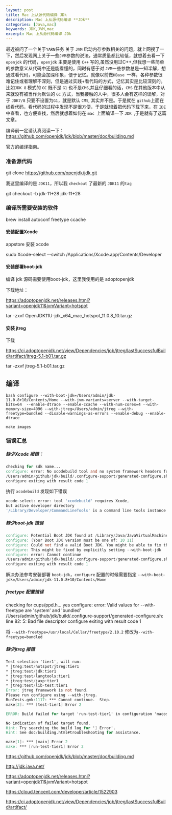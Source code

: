 ```yaml
---
layout: post
title: Mac 上从源代码编译 JDk
description: Mac 上从源代码编译 **JDk**
categories: [Java,mac]
keywords: JDK,JVM,mac
excerpt: Mac 上从源代码编译 JDk
---
```


最近被问了一个关于`YARN`任务 关于 `JVM` 启动内存参数相关的问题，就上网搜了一下，然后发现网上关于一些`JVM`参数的说法，通常质量都比较低，就想着去看一下 `openjdk` 的代码，`openjdk` 主要是使用 `C++` 写的,虽然没用过C++,但我想一些简单的参数意义从代码中还是能看懂的，同时有感于对 `JVM`一些参数总是一知半解，想通过看代码，可能会加深印象，便于记忆。就像以前做`HBase `一样，各种参数很难记住或者理解不深刻，但是通过实践+看代码的方式，记忆其实是比较深刻的。比如`JDK 8` 模式的 `GC` 既不是 `G1` 也不是`CMS`,并且仔细看的话，`CMS` 在其他版本中从来就没有被当作为默认的 `GC` 方式，当我接触的人中，很多人会有这样的误解，对于 `JDK7/8` 只要不设置为`G1`，就是默认 `CMS`, 其实并不是。于是就在 `github`上面在线看代码，看代码的过程中发现不是很方便，于是就想着把代码下载下来，在 `IDE`中查看，也方便查找，然后就想着如何在 `mac `上面编译一下 `JDK `,于是就有了这篇文章。

编译前一定请认真阅读一下：https://github.com/openjdk/jdk/blob/master/doc/building.md

官方的编译指南。



### 准备源代码

git clone https://github.com/openjdk/jdk.git

我这里编译的是 `JDK11`，所以我  `checkout` 了最新的 `JDK11` 的`tag `

git checkout -b jdk-11+28 jdk-11+28

### 编译所需要安装的软件

brew install autoconf freetype ccache



#### 安装配置Xcode

appstore  安装 xcode

sudo Xcode-select --switch /Applications/Xcode.app/Contents/Developer



#### 安装部署boot-jdk

编译 jdk 源码需要使用boot-jdk，这里我使用的是 adoptopenjdk

下载地址：

https://adoptopenjdk.net/releases.html?variant=openjdk11&jvmVariant=hotspot



tar -zxvf OpenJDK11U-jdk_x64_mac_hotspot_11.0.8_10.tar.gz



#### 安装 jtreg

下载

https://ci.adoptopenjdk.net/view/Dependencies/job/jtreg/lastSuccessfulBuild/artifact/jtreg-5.1-b01.tar.gz



tar -zxvf jtreg-5.1-b01.tar.gz



## 编译





```shell
bash configure --with-boot-jdk=/Users/admin/jdk-11.0.8+10/Contents/Home --with-jvm-variants=server --with-target-bits=64  --enable-dtrace --enable-ccache --with-num-cores=4 --with-memory-size=4096 --with-jtreg=/Users/admin/jtreg --with-freetype=bundled --disable-warnings-as-errors --enable-debug --enable-dtrace
```



```shell
make images
```



### 错误汇总



##### 缺少Xcode 报错：

```verilog
checking for sdk name...
configure: error: No xcodebuild tool and no system framework headers found, use --with-sysroot or --with-sdk-name to provide a path to a valid SDK
/Users/admin/github/jdk/build/.configure-support/generated-configure.sh: line 82: 5: Bad file descriptor
configure exiting with result code 1
```

执行 `xcodebuild` 发现如下错误

```javascript
xcode-select: error: tool 'xcodebuild' requires Xcode, 
but active developer directory 
'/Library/Developer/CommandLineTools' is a command line tools instance
```



##### 缺少boot-jdk 错误

```verilog
configure: Potential Boot JDK found at /Library/Java/JavaVirtualMachines/jdk1.8.0_261.jdk/Contents/Home is incorrect JDK version (java version "1.8.0_261"); ignoring
configure: (Your Boot JDK version must be one of: 10 11)
configure: Could not find a valid Boot JDK. You might be able to fix this by running 'brew cask install java'.
configure: This might be fixed by explicitly setting --with-boot-jdk
configure: error: Cannot continue
/Users/admin/github/jdk/build/.configure-support/generated-configure.sh: line 82: 5: Bad file descriptor
configure exiting with result code 1
```

解决办法参考安装部署 `boot-jdk`，`configure` 配置的时候需要指定 `--with-boot-jdk=/Users/admin/jdk-11.0.8+10/Contents/Home`



##### freetype 配置错误

checking for cups/ppd.h... yes
configure: error: Valid values for --with-freetype are 'system' and 'bundled'
/Users/admin/github/jdk/build/.configure-support/generated-configure.sh: line 82: 5: Bad file descriptor
configure exiting with result code 1

将  `--with-freetype=/usr/local/Cellar/freetype/2.10.2` 修改为`--with-freetype=bundled`



##### 缺少jtreg 报错

```verilog
Test selection 'tier1', will run:
* jtreg:test/hotspot/jtreg:tier1
* jtreg:test/jdk:tier1
* jtreg:test/langtools:tier1
* jtreg:test/jaxp:tier1
* jtreg:test/lib-test:tier1
Error: jtreg framework is not found.
Please run configure using --with-jtreg.
RunTests.gmk:1117: *** Cannot continue.  Stop.
make[2]: *** [test-tier1] Error 2

ERROR: Build failed for target 'run-test-tier1' in configuration 'macosx-x86_64-server-release' (exit code 2)

No indication of failed target found.
Hint: Try searching the build log for '] Error'.
Hint: See doc/building.html#troubleshooting for assistance.

make[1]: *** [main] Error 2
make: *** [run-test-tier1] Error 2
```





https://github.com/openjdk/jdk/blob/master/doc/building.md

http://jdk.java.net/

https://adoptopenjdk.net/releases.html?variant=openjdk11&jvmVariant=hotspot

https://cloud.tencent.com/developer/article/1522903

https://ci.adoptopenjdk.net/view/Dependencies/job/jtreg/lastSuccessfulBuild/artifact/
